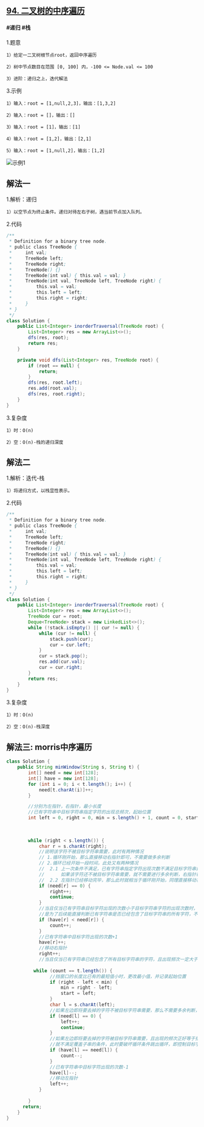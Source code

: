 ## [94. 二叉树的中序遍历](https://leetcode.cn/problems/binary-tree-inorder-traversal/)

#### #递归 #栈
1.题意

    1）给定一二叉树根节点root，返回中序遍历

    2）树中节点数目在范围 [0, 100] 内，-100 <= Node.val <= 100

    3）进阶：递归之上，迭代解法

3.示例

    1）输入：root = [1,null,2,3]，输出：[1,3,2]

    2）输入：root = []，输出：[]

    3）输入：root = [1]，输出：[1]

    4）输入：root = [1,2]，输出：[2,1]

    5）输入：root = [1,null,2]，输出：[1,2]
![示例1](https://assets.leetcode.com/uploads/2020/09/15/inorder_1.jpg)
## 解法一
1.解析：递归

    1）以空节点为终止条件。递归对待左右子树，遇当前节点加入队列。

2.代码
```java
/**
 * Definition for a binary tree node.
 * public class TreeNode {
 *     int val;
 *     TreeNode left;
 *     TreeNode right;
 *     TreeNode() {}
 *     TreeNode(int val) { this.val = val; }
 *     TreeNode(int val, TreeNode left, TreeNode right) {
 *         this.val = val;
 *         this.left = left;
 *         this.right = right;
 *     }
 * }
 */
class Solution {
    public List<Integer> inorderTraversal(TreeNode root) {
        List<Integer> res = new ArrayList<>();
        dfs(res, root);
        return res;
    }

    private void dfs(List<Integer> res, TreeNode root) {
        if (root == null) {
            return;
        }
        dfs(res, root.left);
        res.add(root.val);
        dfs(res, root.right);
    }
}
```
3.复杂度

    1）时：O(n)

    2）空：O(n)-栈的递归深度
## 解法二
1.解析：迭代-栈

    1）将递归方式，以栈显性表示。

2.代码
```java
/**
 * Definition for a binary tree node.
 * public class TreeNode {
 *     int val;
 *     TreeNode left;
 *     TreeNode right;
 *     TreeNode() {}
 *     TreeNode(int val) { this.val = val; }
 *     TreeNode(int val, TreeNode left, TreeNode right) {
 *         this.val = val;
 *         this.left = left;
 *         this.right = right;
 *     }
 * }
 */
class Solution {
    public List<Integer> inorderTraversal(TreeNode root) {
        List<Integer> res = new ArrayList<>();
        TreeNode cur = root;
        Deque<TreeNode> stack = new LinkedList<>();
        while (!stack.isEmpty() || cur != null) {
            while (cur != null) {
                stack.push(cur);
                cur = cur.left;
            }
            cur = stack.pop();
            res.add(cur.val);
            cur = cur.right;
        }
        return res;       
    }
}
```
3.复杂度

    1）时：O(n)

    2）空：O(n)-栈深度

## 解法三: morris中序遍历
```java
class Solution {
    public String minWindow(String s, String t) {
        int[] need = new int[128];
        int[] have = new int[128];
        for (int i = 0; i < t.length(); i++) {
            need[t.charAt(i)]++;
        }

        //分别为左指针，右指针，最小长度
        //已有字符串中目标字符串指定字符的出现总频次，起始位置
        int left = 0, right = 0, min = s.length() + 1, count = 0, start = 0;
      
      
      
        while (right < s.length()) {
            char r = s.charAt(right);
            //说明该字符不被目标字符串需要，此时有两种情况
            // 1.循环刚开始，那么直接移动右指针即可，不需要做多余判断
            // 2.循环已经开始一段时间，此处又有两种情况
            //  2.1 上一次条件不满足，已有字符串指定字符出现次数不满足目标字符串指定字符出现次数，那么此时
            //      如果该字符还不被目标字符串需要，就不需要进行多余判断，右指针移动即可
            //  2.2 左指针已经移动完毕，那么此时就相当于循环刚开始，同理直接移动右指针
            if (need[r] == 0) {
                right++;
                continue;
            }
            //当且仅当已有字符串目标字符出现的次数小于目标字符串字符的出现次数时，count才会+1
            //是为了后续能直接判断已有字符串是否已经包含了目标字符串的所有字符，不需要挨个比对字符出现的次数
            if (have[r] < need[r]) {
                count++;
            }
            //已有字符串中目标字符出现的次数+1
            have[r]++;
            //移动右指针
            right++;
            //当且仅当已有字符串已经包含了所有目标字符串的字符，且出现频次一定大于或等于指定频次
            
          while (count == t.length()) {
                //挡窗口的长度比已有的最短值小时，更改最小值，并记录起始位置
                if (right - left < min) {
                    min = right - left;
                    start = left;
                }
                char l = s.charAt(left);
                //如果左边即将要去掉的字符不被目标字符串需要，那么不需要多余判断，直接可以移动左指针
                if (need[l] == 0) {
                    left++;
                    continue;
                }
                //如果左边即将要去掉的字符被目标字符串需要，且出现的频次正好等于指定频次，那么如果去掉了这个字符，
                //就不满足覆盖子串的条件，此时要破坏循环条件跳出循环，即控制目标字符串指定字符的出现总频次(count）-1
                if (have[l] == need[l]) {
                    count--;
                }
                //已有字符串中目标字符出现的次数-1
                have[l]--;
                //移动左指针
                left++;
            }
          
        }
      return;
    }
}
```
